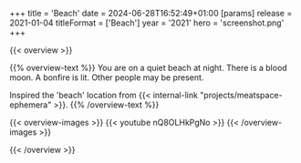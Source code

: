 +++
title = 'Beach'
date = 2024-06-28T16:52:49+01:00
[params]
    release = 2021-01-04
    titleFormat = ['Beach']
    year = '2021'
    hero = 'screenshot.png'
+++

{{< overview >}}

{{% overview-text %}}
You are on a quiet beach at night. There is a blood moon. A bonfire is lit. Other people may be present.

Inspired the 'beach' location from {{< internal-link "projects/meatspace-ephemera" >}}.
{{% /overview-text %}}

{{< overview-images >}}
{{< youtube nQ8OLHkPgNo >}}
{{< /overview-images >}}

{{< /overview >}}